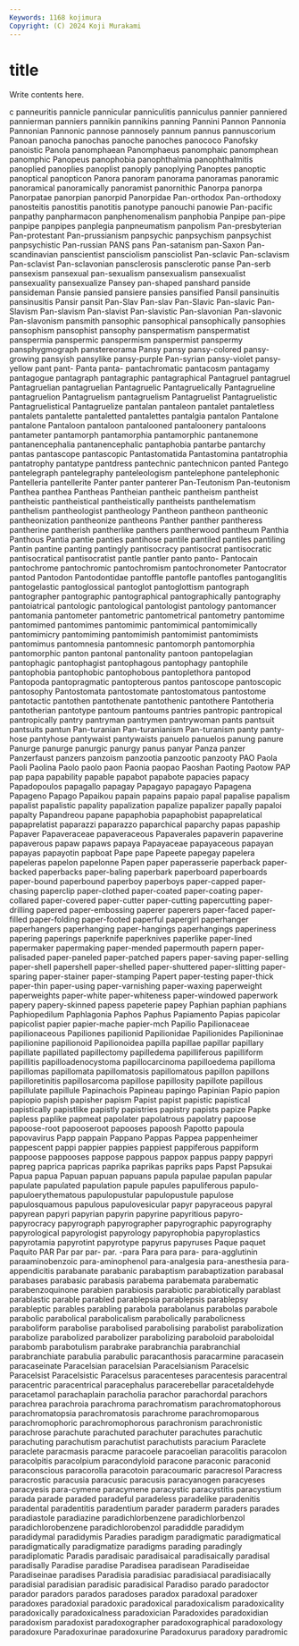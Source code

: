 ```yaml
---
Keywords: 1168 kojimura
Copyright: (C) 2024 Koji Murakami
---
```


# title

Write contents here.



c panneuritis pannicle pannicular panniculitis panniculus pannier panniered pannierman
panniers pannikin pannikins panning Pannini Pannon Pannonia Pannonian Pannonic pannose
pannosely pannum pannus pannuscorium Panoan panocha panochas panoche panoches panococo
Panofsky panoistic Panola panomphaean Panomphaeus panomphaic panomphean panomphic Panopeus panophobia
panophthalmia panophthalmitis panoplied panoplies panoplist panoply panoplying Panoptes panoptic panoptical
panopticon Panora panoram panorama panoramas panoramic panoramical panoramically panoramist panornithic
Panorpa panorpa Panorpatae panorpian panorpid Panorpidae Pan-orthodox Pan-orthodoxy panosteitis panostitis
panotitis panotype panouchi panowie Pan-pacific panpathy panpharmacon panphenomenalism panphobia Panpipe
pan-pipe panpipe panpipes panplegia panpneumatism panpolism Pan-presbyterian Pan-protestant Pan-prussianism panpsychic
panpsychism panpsychist panpsychistic Pan-russian PANS pans Pan-satanism pan-Saxon Pan-scandinavian panscientist
pansciolism pansciolist Pan-sclavic Pan-sclavism Pan-sclavist Pan-sclavonian pansclerosis pansclerotic panse Pan-serb
pansexism pansexual pan-sexualism pansexualism pansexualist pansexuality pansexualize Pansey pan-shaped panshard
panside pansideman Pansie pansied pansiere pansies pansified Pansil pansinuitis pansinusitis
Pansir pansit Pan-Slav Pan-slav Pan-Slavic Pan-slavic Pan-Slavism Pan-slavism Pan-slavist Pan-slavistic
Pan-slavonian Pan-slavonic Pan-slavonism pansmith pansophic pansophical pansophically pansophies pansophism pansophist
pansophy panspermatism panspermatist panspermia panspermic panspermism panspermist panspermy pansphygmograph panstereorama
Pansy pansy pansy-colored pansy-growing pansyish pansylike pansy-purple Pan-syrian pansy-violet pansy-yellow
pant pant- Panta panta- pantachromatic pantacosm pantagamy pantagogue pantagraph pantagraphic
pantagraphical Pantagruel pantagruel Pantagruelian pantagruelian Pantagruelic Pantagruelically Pantagrueline pantagruelion Pantagruelism
pantagruelism Pantagruelist Pantagruelistic Pantagruelistical Pantagruelize pantalan pantaleon pantalet pantaletless pantalets
pantalette pantaletted pantalettes pantalgia pantalon Pantalone pantalone Pantaloon pantaloon pantalooned
pantaloonery pantaloons pantameter pantamorph pantamorphia pantamorphic pantanemone pantanencephalia pantanencephalic pantaphobia
pantarbe pantarchy pantas pantascope pantascopic Pantastomatida Pantastomina pantatrophia pantatrophy pantatype
pantdress pantechnic pantechnicon panted Pantego pantelegraph pantelegraphy panteleologism pantelephone pantelephonic
Pantelleria pantellerite Panter panter panterer Pan-Teutonism Pan-teutonism Panthea panthea Pantheas
Pantheian pantheic pantheism pantheist pantheistic pantheistical pantheistically pantheists panthelematism panthelism
pantheologist pantheology Pantheon pantheon pantheonic pantheonization pantheonize pantheons Panther panther
pantheress pantherine pantherish pantherlike panthers pantherwood pantheum Panthia Panthous Pantia
pantie panties pantihose pantile pantiled pantiles pantiling Pantin pantine panting
pantingly pantisocracy pantisocrat pantisocratic pantisocratical pantisocratist pantle pantler panto panto-
Pantocain pantochrome pantochromic pantochromism pantochronometer Pantocrator pantod Pantodon Pantodontidae pantoffle
pantofle pantofles pantoganglitis pantogelastic pantoglossical pantoglot pantoglottism pantograph pantographer pantographic
pantographical pantographically pantography pantoiatrical pantologic pantological pantologist pantology pantomancer pantomania
pantometer pantometric pantometrical pantometry pantomime pantomimed pantomimes pantomimic pantomimical pantomimically
pantomimicry pantomiming pantomimish pantomimist pantomimists pantomimus pantomnesia pantomnesic pantomorph pantomorphia
pantomorphic panton pantonal pantonality pantoon pantopelagian pantophagic pantophagist pantophagous pantophagy
pantophile pantophobia pantophobic pantophobous pantoplethora pantopod Pantopoda pantopragmatic pantopterous pantos
pantoscope pantoscopic pantosophy Pantostomata pantostomate pantostomatous pantostome pantotactic pantothen pantothenate
pantothenic pantothere Pantotheria pantotherian pantotype pantoum pantoums pantries pantropic pantropical
pantropically pantry pantryman pantrymen pantrywoman pants pantsuit pantsuits pantun Pan-turanian
Pan-turanianism Pan-turanism panty panty-hose pantyhose pantywaist pantywaists panuelo panuelos panung
panure Panurge panurge panurgic panurgy panus panyar Panza panzer Panzerfaust
panzers panzoism panzootia panzootic panzooty PAO Paola Paoli Paolina Paolo
paolo paon Paonia paopao Paoshan Paoting Paotow PAP pap papa
papability papable papabot papabote papacies papacy Papadopoulos papagallo papagay Papagayo
papagayo Papagena Papageno Papago Papaikou papain papains papaio papal papalise
papalism papalist papalistic papality papalization papalize papalizer papally papaloi papalty
Papandreou papane papaphobia papaphobist papaprelatical papaprelatist paparazzi paparazzo paparchical paparchy
papas papaship Papaver Papaveraceae papaveraceous Papaverales papaverin papaverine papaverous papaw
papaws papaya Papayaceae papayaceous papayan papayas papayotin papboat Pape pape
Papeete papegay papelera papeleras papelon papelonne Papen paper paperasserie paperback
paper-backed paperbacks paper-baling paperbark paperboard paperboards paper-bound paperbound paperboy paperboys
paper-capped paper-chasing paperclip paper-clothed paper-coated paper-coating paper-collared paper-covered paper-cutter paper-cutting
papercutting paper-drilling papered paper-embossing paperer paperers paper-faced paper-filled paper-folding paper-footed
paperful papergirl paperhanger paperhangers paperhanging paper-hangings paperhangings paperiness papering paperings
paperknife paperknives paperlike paper-lined papermaker papermaking paper-mended papermouth papern paper-palisaded
paper-paneled paper-patched papers paper-saving paper-selling paper-shell papershell paper-shelled paper-shuttered paper-slitting
paper-sparing paper-stainer paper-stamping Papert paper-testing paper-thick paper-thin paper-using paper-varnishing paper-waxing
paperweight paperweights paper-white paper-whiteness paper-windowed paperwork papery papery-skinned papess papeterie
papey Paphian paphian paphians Paphiopedilum Paphlagonia Paphos Paphus Papiamento Papias
papicolar papicolist papier papier-mache papier-mch Papilio Papilionaceae papilionaceous Papiliones papilionid
Papilionidae Papilionides Papilioninae papilionine papilionoid Papilionoidea papilla papillae papillar papillary
papillate papillated papillectomy papilledema papilliferous papilliform papillitis papilloadenocystoma papillocarcinoma papilloedema
papilloma papillomas papillomata papillomatosis papillomatous papillon papillons papilloretinitis papillosarcoma papillose
papillosity papillote papillous papillulate papillule Papinachois Papineau papingo Papinian Papio
papion papiopio papish papisher papism Papist papist papistic papistical papistically
papistlike papistly papistries papistry papists papize Papke papless paplike papmeat
papolater papolatrous papolatry papoose papoose-root papooseroot papooses papoosh Papotto papoula
papovavirus Papp pappain Pappano Pappas Pappea pappenheimer pappescent pappi pappier
pappies pappiest pappiferous pappiform pappoose pappooses pappose pappous pappox pappus
pappy pappyri papreg paprica papricas paprika paprikas papriks paps Papst
Papsukai Papua papua Papuan papuan papuans papula papulae papulan papular
papulate papulated papulation papule papules papuliferous papulo- papuloerythematous papulopustular papulopustule
papulose papulosquamous papulous papulovesicular papyr papyraceous papyral papyrean papyri papyrian
papyrin papyrine papyritious papyro- papyrocracy papyrograph papyrographer papyrographic papyrography papyrological
papyrologist papyrology papyrophobia papyroplastics papyrotamia papyrotint papyrotype papyrus papyruses Paque
paquet Paquito PAR Par par par- par. -para Para para
para- para-agglutinin paraaminobenzoic para-aminophenol para-analgesia para-anesthesia para-appendicitis parabanate parabanic parabaptism
parabaptization parabasal parabases parabasic parabasis parabema parabemata parabematic parabenzoquinone parabien
parabiosis parabiotic parabiotically parablast parablastic parable parabled parablepsia parablepsis parablepsy
parableptic parables parabling parabola parabolanus parabolas parabole parabolic parabolical parabolicalism
parabolically parabolicness paraboliform parabolise parabolised parabolising parabolist parabolization parabolize parabolized
parabolizer parabolizing paraboloid paraboloidal parabomb parabotulism parabrake parabranchia parabranchial parabranchiate
parabulia parabulic paracanthosis paracarmine paracasein paracaseinate Paracelsian paracelsian Paracelsianism Paracelsic
Paracelsist Paracelsistic Paracelsus paracenteses paracentesis paracentral paracentric paracentrical paracephalus paracerebellar
paracetaldehyde paracetamol parachaplain paracholia parachor parachordal parachors parachrea parachroia parachroma
parachromatism parachromatophorous parachromatopsia parachromatosis parachrome parachromoparous parachromophoric parachromophorous parachronism parachronistic
parachrose parachute parachuted parachuter parachutes parachutic parachuting parachutism parachutist parachutists
paracium Paraclete paraclete paracmasis paracme paracoele paracoelian paracolitis paracolon paracolpitis
paracolpium paracondyloid paracone paraconic paraconid paraconscious paracorolla paracotoin paracoumaric paracresol
Paracress paracrostic paracusia paracusic paracusis paracyanogen paracyeses paracyesis para-cymene paracymene
paracystic paracystitis paracystium parada parade paraded paradeful paradeless paradelike paradenitis
paradental paradentitis paradentium parader paraderm paraders parades paradiastole paradiazine paradichlorbenzene
paradichlorbenzol paradichlorobenzene paradichlorobenzol paradiddle paradidym paradidymal paradidymis Paradies paradigm paradigmatic
paradigmatical paradigmatically paradigmatize paradigms parading paradingly paradiplomatic Paradis paradisaic paradisaical
paradisaically paradisal paradisally Paradise paradise Paradisea paradisean Paradiseidae Paradiseinae paradises
Paradisia paradisiac paradisiacal paradisiacally paradisial paradisian paradisic paradisical Paradiso parado
paradoctor parador paradors parados paradoses paradox paradoxal paradoxer paradoxes paradoxial
paradoxic paradoxical paradoxicalism paradoxicality paradoxically paradoxicalness paradoxician Paradoxides paradoxidian paradoxism
paradoxist paradoxographer paradoxographical paradoxology paradoxure Paradoxurinae paradoxurine Paradoxurus paradoxy paradromic

